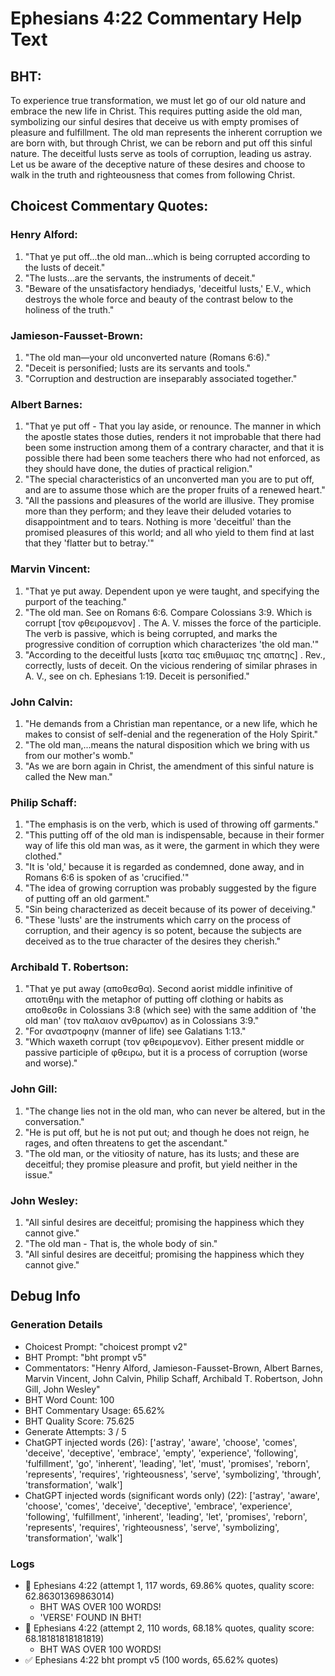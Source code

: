 # Ephesians 4:22 Commentary Help Text

## BHT:
To experience true transformation, we must let go of our old nature and embrace the new life in Christ. This requires putting aside the old man, symbolizing our sinful desires that deceive us with empty promises of pleasure and fulfillment. The old man represents the inherent corruption we are born with, but through Christ, we can be reborn and put off this sinful nature. The deceitful lusts serve as tools of corruption, leading us astray. Let us be aware of the deceptive nature of these desires and choose to walk in the truth and righteousness that comes from following Christ.

## Choicest Commentary Quotes:
### Henry Alford:
1. "That ye put off...the old man...which is being corrupted according to the lusts of deceit."
2. "The lusts...are the servants, the instruments of deceit."
3. "Beware of the unsatisfactory hendiadys, 'deceitful lusts,' E.V., which destroys the whole force and beauty of the contrast below to the holiness of the truth."

### Jamieson-Fausset-Brown:
1. "The old man—your old unconverted nature (Romans 6:6)."
2. "Deceit is personified; lusts are its servants and tools."
3. "Corruption and destruction are inseparably associated together."

### Albert Barnes:
1. "That ye put off - That you lay aside, or renounce. The manner in which the apostle states those duties, renders it not improbable that there had been some instruction among them of a contrary character, and that it is possible there had been some teachers there who had not enforced, as they should have done, the duties of practical religion."
2. "The special characteristics of an unconverted man you are to put off, and are to assume those which are the proper fruits of a renewed heart."
3. "All the passions and pleasures of the world are illusive. They promise more than they perform; and they leave their deluded votaries to disappointment and to tears. Nothing is more 'deceitful' than the promised pleasures of this world; and all who yield to them find at last that they 'flatter but to betray.'"

### Marvin Vincent:
1. "That ye put away. Dependent upon ye were taught, and specifying the purport of the teaching."
2. "The old man. See on Romans 6:6. Compare Colossians 3:9. Which is corrupt [τον φθειρομενον] . The A. V. misses the force of the participle. The verb is passive, which is being corrupted, and marks the progressive condition of corruption which characterizes 'the old man.'"
3. "According to the deceitful lusts [κατα τας επιθυμιας της απατης] . Rev., correctly, lusts of deceit. On the vicious rendering of similar phrases in A. V., see on ch. Ephesians 1:19. Deceit is personified."

### John Calvin:
1. "He demands from a Christian man repentance, or a new life, which he makes to consist of self-denial and the regeneration of the Holy Spirit."
2. "The old man,...means the natural disposition which we bring with us from our mother's womb."
3. "As we are born again in Christ, the amendment of this sinful nature is called the New man."

### Philip Schaff:
1. "The emphasis is on the verb, which is used of throwing off garments."
2. "This putting off of the old man is indispensable, because in their former way of life this old man was, as it were, the garment in which they were clothed."
3. "It is 'old,' because it is regarded as condemned, done away, and in Romans 6:6 is spoken of as 'crucified.'"
4. "The idea of growing corruption was probably suggested by the figure of putting off an old garment."
5. "Sin being characterized as deceit because of its power of deceiving."
6. "These 'lusts' are the instruments which carry on the process of corruption, and their agency is so potent, because the subjects are deceived as to the true character of the desires they cherish."

### Archibald T. Robertson:
1. "That ye put away (αποθεσθα). Second aorist middle infinitive of αποτιθημ with the metaphor of putting off clothing or habits as αποθεσθε in Colossians 3:8 (which see) with the same addition of 'the old man' (τον παλαιον ανθρωπον) as in Colossians 3:9."
2. "For αναστροφην (manner of life) see Galatians 1:13."
3. "Which waxeth corrupt (τον φθειρομενον). Either present middle or passive participle of φθειρω, but it is a process of corruption (worse and worse)."

### John Gill:
1. "The change lies not in the old man, who can never be altered, but in the conversation."
2. "He is put off, but he is not put out; and though he does not reign, he rages, and often threatens to get the ascendant."
3. "The old man, or the vitiosity of nature, has its lusts; and these are deceitful; they promise pleasure and profit, but yield neither in the issue."

### John Wesley:
1. "All sinful desires are deceitful; promising the happiness which they cannot give."
2. "The old man - That is, the whole body of sin."
3. "All sinful desires are deceitful; promising the happiness which they cannot give."


## Debug Info
### Generation Details
- Choicest Prompt: "choicest prompt v2"
- BHT Prompt: "bht prompt v5"
- Commentators: "Henry Alford, Jamieson-Fausset-Brown, Albert Barnes, Marvin Vincent, John Calvin, Philip Schaff, Archibald T. Robertson, John Gill, John Wesley"
- BHT Word Count: 100
- BHT Commentary Usage: 65.62%
- BHT Quality Score: 75.625
- Generate Attempts: 3 / 5
- ChatGPT injected words (26):
	['astray', 'aware', 'choose', 'comes', 'deceive', 'deceptive', 'embrace', 'empty', 'experience', 'following', 'fulfillment', 'go', 'inherent', 'leading', 'let', 'must', 'promises', 'reborn', 'represents', 'requires', 'righteousness', 'serve', 'symbolizing', 'through', 'transformation', 'walk']
- ChatGPT injected words (significant words only) (22):
	['astray', 'aware', 'choose', 'comes', 'deceive', 'deceptive', 'embrace', 'experience', 'following', 'fulfillment', 'inherent', 'leading', 'let', 'promises', 'reborn', 'represents', 'requires', 'righteousness', 'serve', 'symbolizing', 'transformation', 'walk']

### Logs
- 🔄 Ephesians 4:22 (attempt 1, 117 words, 69.86% quotes, quality score: 62.86301369863014) 
	- BHT WAS OVER 100 WORDS! 
	- 'VERSE' FOUND IN BHT!
- 🔄 Ephesians 4:22 (attempt 2, 110 words, 68.18% quotes, quality score: 68.18181818181819) 
	- BHT WAS OVER 100 WORDS!
- ✅ Ephesians 4:22 bht prompt v5 (100 words, 65.62% quotes)
